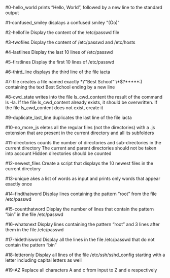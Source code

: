 #0-hello_world prints “Hello, World”, followed by a new line to the standard output

#1-confused_smiley displays a confused smiley "(Ôo)'

#2-hellofile Display the content of the /etc/passwd file

#3-twofiles Display the content of /etc/passwd and /etc/hosts

#4-lastlines Display the last 10 lines of /etc/passwd

#5-firstlines Display the first 10 lines of /etc/passwd

#6-third_line displays the third line of the file iacta

#7-file  creates a file named exactly \*\\'"Best School"\'\\*$\?\*\*\*\*\*:) containing the text Best School ending by a new line

#8-cwd_state  writes into the file ls_cwd_content the result of the command ls -la. If the file ls_cwd_content already exists, it should be overwritten. If the file ls_cwd_content does not exist, create it

#9-duplicate_last_line duplicates the last line of the file iacta

#10-no_more_js eletes all the regular files (not the directories) with a .js extension that are present in the current directory and all its subfolders

#11-directories counts the number of directories and sub-directories in the current directory The current and parent directories should not be taken into account Hidden directories should be counted

#12-newest_files Create a script that displays the 10 newest files in the current directory

#13-unique akes a list of words as input and prints only words that appear exactly once

#14-findthatword Display lines containing the pattern “root” from the file /etc/passwd

#15-countthatword Display the number of lines that contain the pattern “bin” in the file /etc/passwd

#16-whatsnext Display lines containing the pattern “root” and 3 lines after them in the file /etc/passwd

#17-hidethisword Display all the lines in the file /etc/passwd that do not contain the pattern “bin”

#18-letteronly Display all lines of the file /etc/ssh/sshd_config starting with a letter including capital letters as well

#19-AZ Replace all characters A and c from input to Z and e respectively
